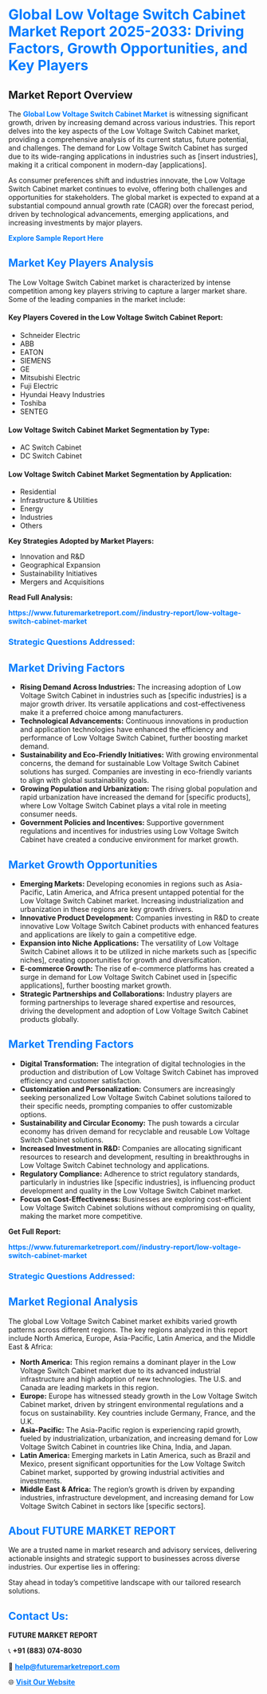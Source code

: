 <h1 style="color: #007BFF;">Global Low Voltage Switch Cabinet Market Report 2025-2033: Driving Factors, Growth Opportunities, and Key Players</h1>

<section id="overview">
<h2>Market Report Overview</h2>
<p>The <a href="https://www.futuremarketreport.com//industry-report/low-voltage-switch-cabinet-market" style="color: #007BFF; text-decoration: none;"><strong>Global Low Voltage Switch Cabinet Market</strong></a> is witnessing significant growth, driven by increasing demand across various industries. This report delves into the key aspects of the Low Voltage Switch Cabinet market, providing a comprehensive analysis of its current status, future potential, and challenges. The demand for Low Voltage Switch Cabinet has surged due to its wide-ranging applications in industries such as [insert industries], making it a critical component in modern-day [applications].</p>
<p>As consumer preferences shift and industries innovate, the Low Voltage Switch Cabinet market continues to evolve, offering both challenges and opportunities for stakeholders. The global market is expected to expand at a substantial compound annual growth rate (CAGR) over the forecast period, driven by technological advancements, emerging applications, and increasing investments by major players.</p>
</section>

<section id="overview">
<p><a href="https://www.futuremarketreport.com//request-sample/reportId=53158" style="color: #007BFF; text-decoration: none;"><strong>Explore Sample Report Here</strong></a></p>
</section>

<section id="key-players">
<h2 style="color: #007BFF;">Market Key Players Analysis</h2>
<p>The Low Voltage Switch Cabinet market is characterized by intense competition among key players striving to capture a larger market share. Some of the leading companies in the market include:</p>
<h4>Key Players Covered in the Low Voltage Switch Cabinet Report:</h4>
<ul><li>Schneider Electric</li><li>ABB</li><li>EATON</li><li>SIEMENS</li><li>GE</li><li>Mitsubishi Electric</li><li>Fuji Electric</li><li>Hyundai Heavy Industries</li><li>Toshiba</li><li>SENTEG</li></ul>
<h4>Low Voltage Switch Cabinet Market Segmentation by Type:</h4>
<ul><li>AC Switch Cabinet</li><li>DC Switch Cabinet</li></ul>

<h4>Low Voltage Switch Cabinet Market Segmentation by Application:</h4>
<ul><li>Residential</li><li>Infrastructure &amp; Utilities</li><li>Energy</li><li>Industries</li><li>Others</li></ul>
<p><strong>Key Strategies Adopted by Market Players:</strong></p>
<ul>
<li>Innovation and R&D</li>
<li>Geographical Expansion</li>
<li>Sustainability Initiatives</li>
<li>Mergers and Acquisitions</li>
</ul>
</section>

<section>
<p><strong>Read Full Analysis: </strong></p><a href="https://www.futuremarketreport.com//industry-report/low-voltage-switch-cabinet-market" style="color: #007BFF; text-decoration: none;"><strong>https://www.futuremarketreport.com//industry-report/low-voltage-switch-cabinet-market</strong></a>
<h3 style="color: #007BFF;">Strategic Questions Addressed:</h3>
</section>

<section id="driving-factors">
<h2 style="color: #007BFF;">Market Driving Factors</h2>
<ul>
<li><strong>Rising Demand Across Industries:</strong> The increasing adoption of Low Voltage Switch Cabinet in industries such as [specific industries] is a major growth driver. Its versatile applications and cost-effectiveness make it a preferred choice among manufacturers.</li>
<li><strong>Technological Advancements:</strong> Continuous innovations in production and application technologies have enhanced the efficiency and performance of Low Voltage Switch Cabinet, further boosting market demand.</li>
<li><strong>Sustainability and Eco-Friendly Initiatives:</strong> With growing environmental concerns, the demand for sustainable Low Voltage Switch Cabinet solutions has surged. Companies are investing in eco-friendly variants to align with global sustainability goals.</li>
<li><strong>Growing Population and Urbanization:</strong> The rising global population and rapid urbanization have increased the demand for [specific products], where Low Voltage Switch Cabinet plays a vital role in meeting consumer needs.</li>
<li><strong>Government Policies and Incentives:</strong> Supportive government regulations and incentives for industries using Low Voltage Switch Cabinet have created a conducive environment for market growth.</li>
</ul>
</section>

<section id="growth-opportunities">
<h2 style="color: #007BFF;">Market Growth Opportunities</h2>
<ul>
<li><strong>Emerging Markets:</strong> Developing economies in regions such as Asia-Pacific, Latin America, and Africa present untapped potential for the Low Voltage Switch Cabinet market. Increasing industrialization and urbanization in these regions are key growth drivers.</li>
<li><strong>Innovative Product Development:</strong> Companies investing in R&D to create innovative Low Voltage Switch Cabinet products with enhanced features and applications are likely to gain a competitive edge.</li>
<li><strong>Expansion into Niche Applications:</strong> The versatility of Low Voltage Switch Cabinet allows it to be utilized in niche markets such as [specific niches], creating opportunities for growth and diversification.</li>
<li><strong>E-commerce Growth:</strong> The rise of e-commerce platforms has created a surge in demand for Low Voltage Switch Cabinet used in [specific applications], further boosting market growth.</li>
<li><strong>Strategic Partnerships and Collaborations:</strong> Industry players are forming partnerships to leverage shared expertise and resources, driving the development and adoption of Low Voltage Switch Cabinet products globally.</li>
</ul>
</section>

<section id="trending-factors">
<h2 style="color: #007BFF;">Market Trending Factors</h2>
<ul>
<li><strong>Digital Transformation:</strong> The integration of digital technologies in the production and distribution of Low Voltage Switch Cabinet has improved efficiency and customer satisfaction.</li>
<li><strong>Customization and Personalization:</strong> Consumers are increasingly seeking personalized Low Voltage Switch Cabinet solutions tailored to their specific needs, prompting companies to offer customizable options.</li>
<li><strong>Sustainability and Circular Economy:</strong> The push towards a circular economy has driven demand for recyclable and reusable Low Voltage Switch Cabinet solutions.</li>
<li><strong>Increased Investment in R&D:</strong> Companies are allocating significant resources to research and development, resulting in breakthroughs in Low Voltage Switch Cabinet technology and applications.</li>
<li><strong>Regulatory Compliance:</strong> Adherence to strict regulatory standards, particularly in industries like [specific industries], is influencing product development and quality in the Low Voltage Switch Cabinet market.</li>
<li><strong>Focus on Cost-Effectiveness:</strong> Businesses are exploring cost-efficient Low Voltage Switch Cabinet solutions without compromising on quality, making the market more competitive.</li>
</ul>
</section>

<section>
<p><strong>Get Full Report: </strong></p><a href="https://www.futuremarketreport.com//industry-report/low-voltage-switch-cabinet-market" style="color: #007BFF; text-decoration: none;"><strong>https://www.futuremarketreport.com//industry-report/low-voltage-switch-cabinet-market</strong></a>
<h3 style="color: #007BFF;">Strategic Questions Addressed:</h3>
</section>


<section id="regional-analysis">
<h2 style="color: #007BFF;">Market Regional Analysis</h2>
<p>The global Low Voltage Switch Cabinet market exhibits varied growth patterns across different regions. The key regions analyzed in this report include North America, Europe, Asia-Pacific, Latin America, and the Middle East & Africa:</p>
<ul>
<li><strong>North America:</strong> This region remains a dominant player in the Low Voltage Switch Cabinet market due to its advanced industrial infrastructure and high adoption of new technologies. The U.S. and Canada are leading markets in this region.</li>
<li><strong>Europe:</strong> Europe has witnessed steady growth in the Low Voltage Switch Cabinet market, driven by stringent environmental regulations and a focus on sustainability. Key countries include Germany, France, and the U.K.</li>
<li><strong>Asia-Pacific:</strong> The Asia-Pacific region is experiencing rapid growth, fueled by industrialization, urbanization, and increasing demand for Low Voltage Switch Cabinet in countries like China, India, and Japan.</li>
<li><strong>Latin America:</strong> Emerging markets in Latin America, such as Brazil and Mexico, present significant opportunities for the Low Voltage Switch Cabinet market, supported by growing industrial activities and investments.</li>
<li><strong>Middle East & Africa:</strong> The region’s growth is driven by expanding industries, infrastructure development, and increasing demand for Low Voltage Switch Cabinet in sectors like [specific sectors].</li>
</ul>
</section>

<footer>
<h2 style="color: #007BFF;">About FUTURE MARKET REPORT</h2>
<p>We are a trusted name in market research and advisory services, delivering actionable insights and strategic support to businesses across diverse industries. Our expertise lies in offering:</p>

<p>Stay ahead in today’s competitive landscape with our tailored research solutions.</p>

<h2 style="color: #007BFF;">Contact Us:</h2>
<p><strong>FUTURE MARKET REPORT</strong></p>
<p>📞 <strong>+91 (883) 074-8030</strong></p>
<p>📧 <strong><a href="mailto:help@futuremarketreport.com" style="color: #007BFF;">help@futuremarketreport.com</a></strong></p>
<p>🌐 <strong><a href="https://www.futuremarketreport.com/" style="color: #007BFF;">Visit Our Website</a></strong></p>
</footer>